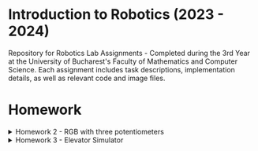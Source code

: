 # Introduction to Robotics (2023 - 2024)

Repository for Robotics Lab Assignments - Completed during the 3rd Year at the University of Bucharest's Faculty of Mathematics and Computer Science. Each assignment includes task descriptions, implementation details, as well as relevant code and image files.


# Homework
<details>
<summary>Homework 2 - RGB with three potentiometers</summary>

## Requirements

Use a separate potentiometer for controlling each color of the RGB LED: Red, Green, and Blue. This control must leverage digital electronics. Specifically, you need to read the potentiometer's value with Arduino and then write a mapped value to the LED pins.

## Photo of the circuit

![RGB LED](https://github.com/Ciocanesku/IntroductionToRobotics/assets/103603726/e1b534ac-20ef-4651-91b1-f876045eacea)

## Link for video

[Watch the video](https://www.youtube.com/shorts/guyWlb159wo)

## Code

```arduino
// declarare pini led
const int ledPinGreen = 8;
const int ledPinBlue = 9;
const int ledPinRed = 10;

//declarare pini potentiometre
const int potPinRed = A2;
const int potPinBlue = A1;
const int potPinGreen = A0;

//declarare valori led-uri
int redPinVal = 0;
int bluePinVal = 0;
int greenPinVal = 0;

//declarare valori potentiometre
int redPotVal = 0;
int bluePotVal = 0;
int greenPotVal = 0;

void setup() {

  Serial.begin(9600);
}

void loop() {
    //citire valori potentiometre
    redPotVal = analogRead(potPinRed);
    bluePotVal = analogRead(potPinBlue);
    greenPotVal = analogRead(potPinGreen);


    //scriere valori pini led cu functia map()
    redPinVal = map(redPotVal, 0, 1023, 0, 255); 
    greenPinVal = map(greenPotVal, 0, 1023, 0, 255); 
    bluePinVal = map(bluePotVal, 0, 1023, 0, 255);  

    //setare culori RGB
    analogWrite(ledPinRed,redPinVal);
    analogWrite(ledPinGreen,greenPinVal);
    analogWrite(ledPinBlue,bluePinVal);
}
```
</details>

<details>
  <summary>Homework 3 - Elevator Simulator</summary>

## Requirements
This project simulates a 3-floor elevator using the Arduino platform. It includes LED indicators, buttons for each floor, a buzzer for audio feedback, and implements a control system to manage elevator movements and user interactions.
- LED Indicators: Each of the 3 LEDs represents one of the 3 floors. The LED corresponding to the current floor lights up. An additional LED represents the elevator's operational state, blinking when the elevator is moving and remaining static when stationary.

- Buttons: Three buttons are implemented to simulate call buttons from the 3 floors. When pressed, the elevator simulates movement towards the pressed floor after a short interval (2-3 seconds).

- Buzzer: The buzzer provides audio feedback in the following scenarios:
  - Elevator arriving at the desired floor (something resembling a "cling").
  - Elevator doors closing and movement (split into two different sounds).

- State Change & Timers: The system handles state changes and timers. If the elevator is already at the desired floor, pressing the button for that floor has no effect. Otherwise, after a button press, the elevator waits for the doors to close and then moves to the corresponding floor. If the elevator is in movement, it either does nothing or stacks its decision (gets to the first programmed floor, opens the doors, waits, closes them, and then goes to the next desired floor).

- Debounce: Debounce is implemented for the buttons to avoid unintentional repeated button presses.

## Components
- 4 LEDs for floor indicators and elevator state
- 4 resistors, 3-220 ohm for floor LEDs and 1-330 ohm for elevator LED (they should be between 220-330, it just happened to have those 4 near me when I made the circuit)
- 3 push buttons for call buttons
- Buzzer for audio feedback

## Photo of the circuit
![ELEVATOR-SIMULATOR](https://github.com/Ciocanesku/IntroductionToRobotics/assets/103603726/b84ffb8b-ae7e-40e3-a5bd-a8ae528422d4)

## Video
[Watch the video](https://youtube.com/shorts/gDulLnAcww0)

## Code
```arduino
// Declare all the pins
const int pinButtonFirstFloor = 2;
const int pinButtonSecondFloor = 3;
const int pinButtonThirdFloor = 4;

const int pinLedFirstFloor = 8;
const int pinLedSecondFloor = 9;
const int pinLedThirdFloor = 10;
const int pinLedElevator = 11;

const int pinBuzzer = 13;

// Declare initial states
byte stateButtonFirstFloor = LOW;
byte stateButtonSecondFloor = LOW;
byte stateButtonThirdFloor = LOW;

byte stateLedFirstFloor = LOW;
byte stateLedSecondFloor = LOW;
byte stateLedThirdFloor = LOW;
byte stateLedElevator = LOW;

byte stateBuzzer = LOW;

// Declare the buzzer tone values
const int buzzerToneClosing = 1000;
const int buzzerToneMoving = 500;
const int buzzerTime = 500;



// Variables for elevator state
int currentFloor = 1;  
int nextFloor = 1; 
int doorCloseTime = 0;  
const int doorCloseDuration = 2000;  
byte doorClose = false;
int ledElevatorBlinkTime = 500;
int ledElevatorLastBlinkTime = 0;

// Elevator level-switching variables
bool levelSwitching = false;
int levelSwitchEndTime = 0;
const int levelSwitchTime = 2000; 


// Button-press queue
const int maxQueueSize = 5;
int buttonPressQueue[maxQueueSize];  
int queueFront = 0;
int queueRear = 0;
int queueSize = 0;

// Debounce variables
const int time = 50;  
int lastTime = 0;

void setup() {
  pinMode(pinButtonFirstFloor, INPUT_PULLUP);
  pinMode(pinButtonSecondFloor, INPUT_PULLUP);
  pinMode(pinButtonThirdFloor, INPUT_PULLUP);

  pinMode(pinLedFirstFloor, OUTPUT);
  pinMode(pinLedSecondFloor, OUTPUT);
  pinMode(pinLedThirdFloor, OUTPUT);
  pinMode(pinLedElevator, OUTPUT);

  pinMode(pinBuzzer, OUTPUT);
}

void loop() {
// Read button states and apply the handleButtonPress function
  byte readingButtonFirstFloor = digitalRead(pinButtonFirstFloor);
  byte readingButtonSecondFloor = digitalRead(pinButtonSecondFloor);
  byte readingButtonThirdFloor = digitalRead(pinButtonThirdFloor);


  if (millis() - lastTime >= time) {  //debouncing line
    if (readingButtonFirstFloor != stateButtonFirstFloor) { //checking if any button is pressed, if it is, we add the value in the queue
      if (readingButtonFirstFloor == LOW) {
        addToQueue(1);
      }
      stateButtonFirstFloor = readingButtonFirstFloor;
      lastTime = millis();
    }

    if (readingButtonSecondFloor != stateButtonSecondFloor) {
      if (readingButtonSecondFloor == LOW) {
        addToQueue(2);
      }
      stateButtonSecondFloor = readingButtonSecondFloor;
      lastTime = millis();
    }

    if (readingButtonThirdFloor != stateButtonThirdFloor) {
      if (readingButtonThirdFloor == LOW) {
        addToQueue(3);
      }
      stateButtonThirdFloor = readingButtonThirdFloor;
      lastTime = millis();
    }
  }
   
   if(queueSize > 0 && !doorClose && !levelSwitching){ //if we have elements in queue and we are not "using" the elevator we can go to the next button pressed 
    nextFloor = buttonPressQueue[queueFront];

    if (nextFloor != currentFloor)  // if the next floor is not the one we are currently at, we can start the trip
    {
      doorClose=true;
      currentFloor=nextFloor;
      levelSwitching = false;
      doorCloseTime = millis() + doorCloseDuration;
      levelSwitchEndTime = doorCloseTime + levelSwitchTime;
      stateLedElevator = HIGH;
      digitalWrite(pinLedElevator, stateLedElevator);
    }
    
    removeFromQueue();
   }

  if(doorClose) //while the door is closing, we hear the sound
    {soundBuzzer(1);}

  if (doorClose && millis() >= doorCloseTime) {  //start timer for closing doors, turn all the leds off
    stateLedFirstFloor = LOW;
    stateLedSecondFloor = LOW;
    stateLedThirdFloor = LOW;
    digitalWrite(pinLedFirstFloor,stateLedFirstFloor);
    digitalWrite(pinLedSecondFloor,stateLedSecondFloor);
    digitalWrite(pinLedThirdFloor, stateLedSecondFloor);
    if (!levelSwitching) {
      levelSwitching = true;
    }
    doorClose= false;
  }

   if (levelSwitching && (millis() - ledElevatorLastBlinkTime >= ledElevatorBlinkTime)) { //led blinks while level switching
    ledElevatorLastBlinkTime = millis();
    digitalWrite(pinLedElevator, !digitalRead(pinLedElevator)); 
  }

  if(levelSwitching) //sound the buzzer while the elevator is moving
  {soundBuzzer(2);}

  if(levelSwitching && millis() >= levelSwitchEndTime) //end the transition
  {
    levelSwitching=false;
  }

  if(!levelSwitching && !doorClose) //after the transition is made, we turn on the led for current level
  {
  digitalWrite(pinLedFirstFloor, currentFloor == 1 ? HIGH : LOW);
  digitalWrite(pinLedSecondFloor, currentFloor == 2 ? HIGH : LOW);
  digitalWrite(pinLedThirdFloor, currentFloor == 3 ? HIGH : LOW);}
  }


void addToQueue(int floor){  //function for adding elements to queue
  if (queueSize < maxQueueSize) {
    buttonPressQueue[queueRear] = floor;
    queueRear = queueRear + 1;
    queueSize++;
  }
}

void removeFromQueue(){  //function for removing 
  if(queueSize>0)
  {
    for(int i = queueFront; i<queueRear ; i++)
    {
      buttonPressQueue[i]=buttonPressQueue[i+1];
    }
    queueRear = queueRear-1;
    queueSize--;
  }
}

void soundBuzzer(int buzzerType) { //function for the two types of buzzers
  if (buzzerType == 1) {
    // sound moving
    tone(pinBuzzer, buzzerToneMoving, buzzerTime);
  } else if (buzzerType == 2) {
    // sound door closing
    tone(pinBuzzer, buzzerToneClosing, buzzerTime);
  }
}
```

</details>

